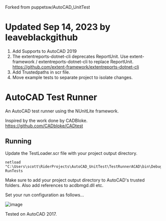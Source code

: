 Forked from puppetsw/AutoCAD_UnitTest

# Updated Sep 14, 2023 by leaveblackgithub
1. Add Supports to AutoCAD 2019
2. The extentreports-dotnet-cli deprecates ReportUnit. Use extent-framework / extentreports-dotnet-cli to replace ReportUnit. https://github.com/extent-framework/extentreports-dotnet-cli
3. Add Trustedpaths in scr file.
4. Move example tests to separate project to isolate changes.

# AutoCAD Test Runner

An AutoCAD test runner using the NUnitLite framework. 

Inspired by the work done by CADBloke. https://github.com/CADbloke/CADtest

## Running

Update the TestLoader.scr file with your project output directory.

```
netload "C:\Users\scott\RiderProjects\AutoCAD_UnitTest\TestRunnerACAD\bin\Debug\TestRunnerACAD.dll"
RunTests
```

Make sure to add your project output directory to AutoCAD's trusted folders. Also add references to acdbmgd.dll etc.

Set your run configuration as follows...

![image](https://user-images.githubusercontent.com/79826944/144696304-57bf5f8e-4461-47e7-8d63-6b443cc81363.png)

Tested on AutoCAD 2017.

